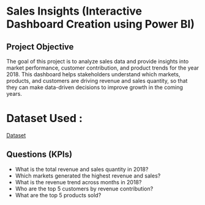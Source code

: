 # Sales Insights (Interactive Dashboard Creation using Power BI)
## Project Objective
The goal of this project is to analyze sales data and provide insights into market performance, customer contribution, and product trends for the year 2018.
This dashboard helps stakeholders understand which markets, products, and customers are driving revenue and sales quantity, so that they can make data-driven decisions to improve growth in the coming years.
# Dataset Used : 
  [Dataset](https://github.com/GOWRISANKAR16/PowerBI_Sales_Insights/blob/main/db_dump.sql)
## Questions (KPIs)
- What is the total revenue and sales quantity in 2018?
- Which markets generated the highest revenue and sales?
- What is the revenue trend across months in 2018?
- Who are the top 5 customers by revenue contribution?
- What are the top 5 products sold?





 



